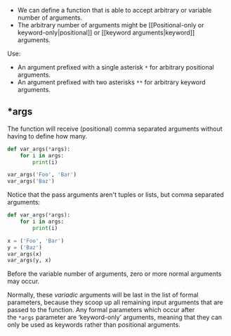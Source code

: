 - We can define a function that is able to accept arbitrary or variable number of arguments.
- The arbitrary number of arguments might be [[Positional-only or keyword-only|positional]] or [[keyword arguments|keyword]] arguments.

Use: 
- An argument prefixed with a single asterisk `*` for arbitrary positional arguments.
- An argument prefixed with two asterisks `**` for arbitrary keyword arguments.

## \*args

The function will receive (positional) comma separated arguments without having to define how many.
```Python
def var_args(*args):
	for i in args:
		print(i)

var_args('Foo', 'Bar')
var_args('Baz')
```
Notice that the pass arguments aren't tuples or lists, but comma separated arguments:

```Python
def var_args(*args):
	for i in args:
		print(i)

x = ('Foo', 'Bar')
y = ('Baz')
var_args(x)
var_args(y, x)
```

Before the variable number of arguments, zero or more normal arguments may occur.

Normally, these _variadic_ arguments will be last in the list of formal parameters, because they scoop up all remaining input arguments that are passed to the function. Any formal parameters which occur after the `*args` parameter are ‘keyword-only’ arguments, meaning that they can only be used as keywords rather than positional arguments.

